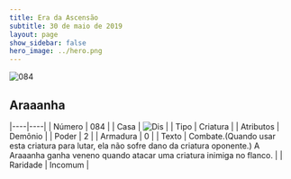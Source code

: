 ```yaml
---
title: Era da Ascensão
subtitle: 30 de maio de 2019
layout: page
show_sidebar: false
hero_image: ../hero.png
---
```


![084](https://cdn.keyforgegame.com/media/card_front/pt/435_084_FXFCW47X3HG4_pt.png)

## Araaanha

|----|----|
| Número | 084 |
| Casa | ![Dis](https://archonarcana.com/images/thumb/e/e8/Dis.png/22px-Dis.png "Dis") |
| Tipo | Criatura |
| Atributos | Demônio |
| Poder | 2 |
| Armadura | 0 |
| Texto | Combate.(Quando usar esta criatura para lutar, ela não sofre dano da criatura oponente.) A Araaanha ganha veneno quando atacar uma criatura inimiga no flanco. |
| Raridade | Incomum |
